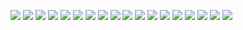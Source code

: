 ![](images/6/6-0.jpg)
![](images/6/6-1.jpg)
![](images/6/6-2.jpg)
![](images/6/6-3.jpg)
![](images/6/6-4.jpg)
![](images/6/6-5.jpg)
![](images/6/6-6.jpg)
![](images/6/6-7.jpg)
![](images/6/6-8.jpg)
![](images/6/6-9.jpg)
![](images/6/6-10.jpg)
![](images/6/6-11.jpg)
![](images/6/6-12.jpg)
![](images/6/6-13.jpg)
![](images/6/6-14.jpg)
![](images/6/6-15.jpg)
![](images/6/6-16.jpg)
![](images/6/6-17.jpg)
